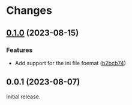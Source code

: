 # Changes

## [0.1.0](https://github.com/prantlf/v-config/compare/v0.0.1...v0.1.0) (2023-08-15)

### Features

* Add support for the ini file foemat ([b2bcb74](https://github.com/prantlf/v-config/commit/b2bcb7419dfe1462713d609ceda903572ae6473f))

## 0.0.1 (2023-08-07)

Initial release.
